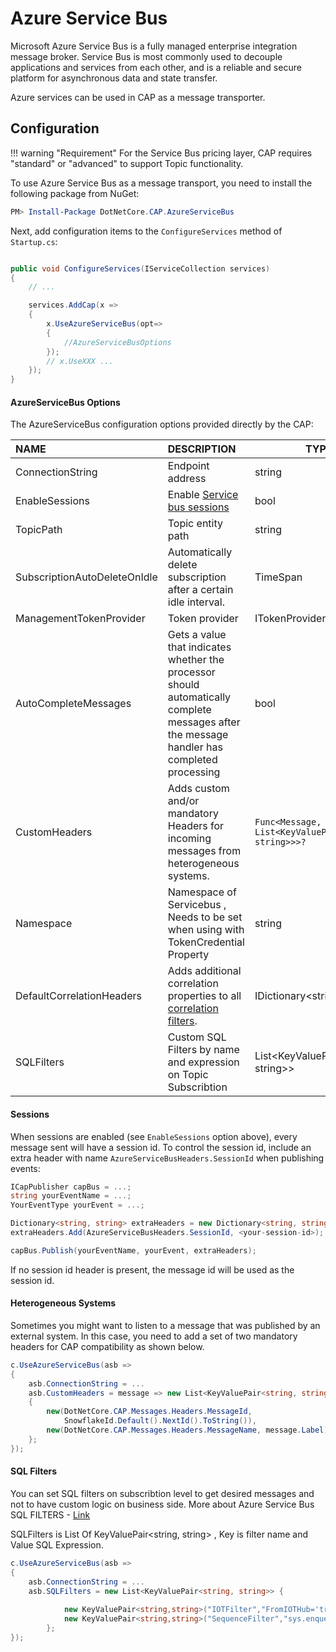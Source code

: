 # Azure Service Bus

Microsoft Azure Service Bus is a fully managed enterprise integration message broker. Service Bus is most commonly used to decouple applications and services from each other, and is a reliable and secure platform for asynchronous data and state transfer.

Azure services can be used in CAP as a message transporter.

## Configuration

!!! warning "Requirement"
For the Service Bus pricing layer, CAP requires "standard" or "advanced" to support Topic functionality.

To use Azure Service Bus as a message transport, you need to install the following package from NuGet:

```powershell
PM> Install-Package DotNetCore.CAP.AzureServiceBus
```

Next, add configuration items to the `ConfigureServices` method of `Startup.cs`:

```csharp

public void ConfigureServices(IServiceCollection services)
{
    // ...

    services.AddCap(x =>
    {
        x.UseAzureServiceBus(opt=>
        {
            //AzureServiceBusOptions
        });
        // x.UseXXX ...
    });
}

```

#### AzureServiceBus Options

The AzureServiceBus configuration options provided directly by the CAP:

| NAME                          | DESCRIPTION                                                                                                                                                           | TYPE                                                 | DEFAULT                           |
|:------------------------------|:----------------------------------------------------------------------------------------------------------------------------------------------------------------------|------------------------------------------------------|:----------------------------------|
| ConnectionString              | Endpoint address                                                                                                                                                      | string                                               |                                   |
| EnableSessions                | Enable [Service bus sessions](https://docs.microsoft.com/en-us/azure/service-bus-messaging/message-sessions)                                                          | bool                                                 | false                             |
| TopicPath                     | Topic entity path                                                                                                                                                     | string                                               | cap                               |
| SubscriptionAutoDeleteOnIdle  | Automatically delete subscription after a certain idle interval.                                                                                                      | TimeSpan                                             | TimeSpan.MaxValue                 |
| ManagementTokenProvider       | Token provider                                                                                                                                                        | ITokenProvider                                       | null                              |
| AutoCompleteMessages          | Gets a value that indicates whether the processor should automatically complete messages after the message handler has completed processing                           | bool                                                 | false                             |
| CustomHeaders                 | Adds custom and/or mandatory Headers for incoming messages from heterogeneous systems.                                                                                | `Func<Message, List<KeyValuePair<string, string>>>?` | null                              |
| Namespace                     | Namespace of Servicebus , Needs to be set when using with TokenCredential Property                                                                                    | string                                               | null                              |
| DefaultCorrelationHeaders     | Adds additional correlation properties to all [correlation filters](https://learn.microsoft.com/en-us/azure/service-bus-messaging/topic-filters#correlation-filters). | IDictionary<string, string>                          | Dictionary<string, string>.Empty  |
| SQLFilters                    | Custom SQL Filters by name and expression on Topic Subscribtion                                                                                                       | List<KeyValuePair<string, string>>                   | null                              |

#### Sessions

When sessions are enabled (see `EnableSessions` option above), every message sent will have a session id. To control the session id, include
an extra header with name `AzureServiceBusHeaders.SessionId` when publishing events:

```C#
ICapPublisher capBus = ...;
string yourEventName = ...;
YourEventType yourEvent = ...;

Dictionary<string, string> extraHeaders = new Dictionary<string, string>();
extraHeaders.Add(AzureServiceBusHeaders.SessionId, <your-session-id>);

capBus.Publish(yourEventName, yourEvent, extraHeaders);
```

If no session id header is present, the message id will be used as the session id.

#### Heterogeneous Systems

Sometimes you might want to listen to a message that was published by an external system. In this case, you need to add a set of two mandatory headers for CAP compatibility as shown below.

```C#
c.UseAzureServiceBus(asb =>
{
    asb.ConnectionString = ...
    asb.CustomHeaders = message => new List<KeyValuePair<string, string>>()
    {
        new(DotNetCore.CAP.Messages.Headers.MessageId,
            SnowflakeId.Default().NextId().ToString()),
        new(DotNetCore.CAP.Messages.Headers.MessageName, message.Label)
    };
});
```

#### SQL Filters

You can set SQL filters on subscribtion level to get desired messages and not to have custom logic on business side.
More about Azure Service Bus SQL FILTERS - [Link](https://learn.microsoft.com/en-us/azure/service-bus-messaging/service-bus-messaging-sql-filter)

SQLFilters is List Of KeyValuePair<string, string> , Key is filter name and Value SQL Expression.
```C#
c.UseAzureServiceBus(asb =>
{
    asb.ConnectionString = ...
    asb.SQLFilters = new List<KeyValuePair<string, string>> {
            
            new KeyValuePair<string,string>("IOTFilter","FromIOTHub='true'"),//The message will be handled if ApplicationProperties contains IOTFilter and value is true
            new KeyValuePair<string,string>("SequenceFilter","sys.enqueuedSequenceNumber >= 300")
        };
});
```
